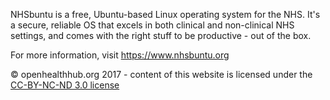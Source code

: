 NHSbuntu is a free, Ubuntu-based Linux operating system for the NHS. It's a secure, reliable OS that excels in both clinical and non-clinical NHS settings, and comes with the right stuff to be productive - out of the box.

For more information, visit https://www.nhsbuntu.org 

© openhealthhub.org 2017 - content of this website is licensed under the [CC-BY-NC-ND 3.0 license](https://creativecommons.org/licenses/by-nc-nd/3.0/)


 
